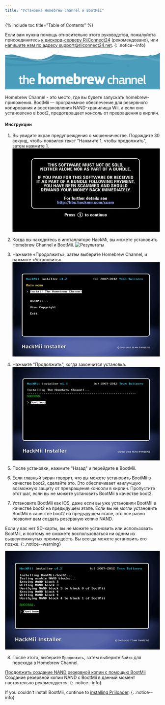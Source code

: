```yaml
---
title: "Установка Homebrew Channel и BootMii"
---
```


{% include toc title="Table of Contents" %}

Если вам нужна помощь относительно этого руководства, пожалуйста присоединитесь [к дискорд-серверу RiiConnect24](https://discord.gg/rc24) (рекомендовано), или [напишите нам по адресу support@riiconnect24.net](mailto:support@riiconnect24.net).
{: .notice--info}

![Логотип HBC](/images/hbc.png)

Homebrew Channel - это место, где вы будете запускать homebrew-приложения. BootMii — программное обеспечение для резервного копирования и восстановления NAND-хранилища Wii, а если оно установлено в boot2, предотвращает консоль от превращения в кирпич.

#### Инструкции

1. Вы увидите экран предупреждения о мошенничестве. Подождите 30 секунд, чтобы появился текст "Нажмите 1, чтобы продолжить", затем нажмите 1. ![Экран предупреждения о мошенничестве](/images/Wii/ScamScreen.png)

2. Когда вы находитесь в инсталляторе HackMi, вы можете установить Homebrew Channel и BootMii. ![Результаты](/images/Wii/Results.png)

3. Нажмите «Продолжить», затем выберите Homebrew Channel, и нажмите «Установить». ![Установите Homebrew Channel](/images/Wii/InstallHomebrewChannel.png)

4. Нажмите "Продолжить", когда закончится установка. ![Успешная установка Homebrew Channel](/images/Wii/SuccessHBC.png)

5. После установки, нажмите "Назад" и перейдите в BootMii.
6. Если главный экран говорит, что вы можете установить BootMii в качестве boot2, сделайте это. Это обеспечивает наилучшую возможную защиту от превращения консоли в кирпич. Пропустите этот шаг, если вы не можете установить BootMii в качестве boot2.
7. Установите BootMii как IOS, даже если вы уже установили BootMii в качестве boot2 на предыдущем этапе. Если вы не могли установить BootMii в качестве boot2 на предыдущем этапе, это все равно позволит вам создать резервную копию NAND.

Если у вас нет SD-карты, вы не можете установить или использовать BootMii, и поэтому не сможете воспользоваться ни одним из вышеупомянутых преимуществ. Вы всегда можете установить его позже.
{: .notice--warning}

![Установка BootMii](/images/Wii/InstallBootMii.png)

8. После этого, выберите `Продолжить`, затем выберите `Выйти` для перехода в Homebrew Channel.

[Продолжить создание NAND резервной копии с помощью BootMii](bootmii)<br> Создание резервной копии NAND с BootMii в данный момент настоятельно рекомендуется.
{: .notice--info}

If you couldn't install BootMii, continue to [installing Priiloader](priiloader).
{: .notice--info}
